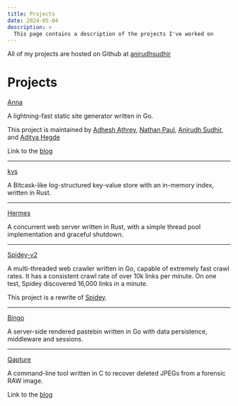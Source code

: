 ```yaml
---
title: Projects
date: 2024-05-04
description: >
  This page contains a description of the projects I've worked on
---
```


All of my projects are hosted on Github at [anirudhsudhir](https://github.com/anirudhsudhir)

# Projects

[Anna](https://github.com/anna-ssg/Anna)

A lightning-fast static site generator written in Go.

This project is maintained by [Adhesh Athrey](https://github.com/DedLad), [Nathan Paul](https://github.com/polarhive), [Anirudh Sudhir](https://github.com/anirudhsudhir), and [Aditya Hegde](https://github.com/bwaklog)

Link to the [blog](/posts/building-anna)

---

[kvs](https://github.com/anirudhsudhir/kvs/)

A Bitcask-like log-structured key-value store with an in-memory index, written in Rust.

---

[Hermes](https://github.com/anirudhsudhir/hermes)

A concurrent web server written in Rust, with a simple thread pool implementation and graceful shutdown.

---

[Spidey-v2](https://github.com/anirudhsudhir/Spidey-v2)

A multi-threaded web crawler written in Go, capable of extremely fast crawl rates.
It has a consistent crawl rate of over 10k links per minute.
On one test, Spidey discovered 16,000 links in a minute.

This project is a rewrite of [Spidey](https://github.com/anirudhsudhir/Spidey).

---

[Bingo](https://github.com/anirudhsudhir/Bingo)

A server-side rendered pastebin written in Go with data persistence, middleware and sessions.

---

[Qapture](https://github.com/anirudhsudhir/Qapture)

A command-line tool written in C to recover deleted JPEGs from a forensic RAW image.

Link to the [blog](/posts/qapture)
